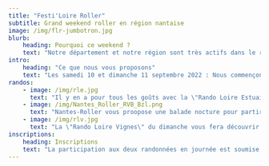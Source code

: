 ```yaml
---
title: "Festi'Loire Roller"
subtitle: Grand weekend roller en région nantaise
image: /img/flr-jumbotron.jpg
blurb:
    heading: Pourquoi ce weekend ?
    text: "Notre département et notre région sont très actifs dans le roller et comptent de très nombreux pratiquants. Nous avons également une grande offre de sorties organisées et notamment deux randonnées vertes autour de Nantes labellisées par la FFRS. Nous avons souhaité offrir la possibilité à ceux qui viennent de loin de participer aux deux en un seul weekend. Et tant qu'à venir sur Nantes, nous nous sommes associés à Nantes-Roller, organisateur des randos urbaines du jeudi soir à Nantes, pour compléter le weekend avec une balade nocture le samedi soir dans le centre de Nantes."
intro:
    heading: "Ce que nous vous proposons"
    text: "Les samedi 10 et dimanche 11 septembre 2022 : Nous commençons le weekend le samedi matin à Couëron à l'Ouest de Nantes pour une randonnées en remontant l'estuaire de la Loire jusqu'à Cordemais, des boucles de plusieurs longueurs vous sont proposées selon vos envies avec pique-nique le midi. Après le diner, nous vous attendons dans le centre de Nantes pour vous faire découvrir en nocturne ses différents quartiers. Enfin, rendez-vous le dimanche matin à Saint-Sébastien-sur-Loire pour une grande boucle le long de la Loire, au coeur des exploitations maraîchères et dans le vignoble vallonné. Une pause pique-nique animée est prévue à mi-parcours."
randos:
    - image: /img/rle.jpg
      text: "Il y en a pour tous les goûts avec la \"Rando Loire Estuaire\" du samedi et 3 longueurs de parcours proposées pour s'adapter à chacun."
    - image: /img/Nantes_Roller_RVB_Bzl.png
      text: "Nantes-Roller vous proopose une balade nocture pour partir à la découverte de Nantes."
    - image: /img/rlv.jpg
      text: "La \"Rando Loire Vignes\" du dimanche vous fera découvrir le terroir nantais avec une petite dégustation le midi."
inscriptions:
    heading: Inscriptions
    text: "La participation aux deux randonnées en journée est soumise à inscription. Ne tardez pas, nous vous réservons un tarif préférentiel jusqu'à mi-juillet, profitez-en !"
---
```


